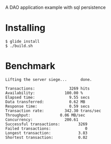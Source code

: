 A DAO application example with sql persistence

# Installing

	$ glide install
	$ ./build.sh

# Benchmark

	Lifting the server siege...      done.

	Transactions:		        3269 hits
	Availability:		      100.00 %
	Elapsed time:		        9.55 secs
	Data transferred:	        0.62 MB
	Response time:		        0.59 secs
	Transaction rate:	      342.30 trans/sec
	Throughput:		        0.06 MB/sec
	Concurrency:		      200.61
	Successful transactions:        3269
	Failed transactions:	           0
	Longest transaction:	        3.83
	Shortest transaction:	        0.02

